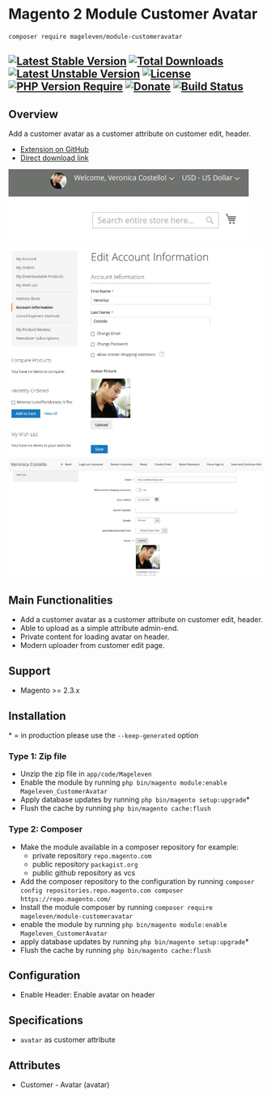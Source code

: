 # Magento 2 Module Customer Avatar

    composer require mageleven/module-customeravatar

[![Latest Stable Version](http://poser.pugx.org/mageleven/module-customeravatar/v)](https://packagist.org/packages/mageleven/module-customeravatar)
[![Total Downloads](http://poser.pugx.org/mageleven/module-customeravatar/downloads)](https://packagist.org/packages/mageleven/module-customeravatar)
[![Latest Unstable Version](http://poser.pugx.org/mageleven/module-customeravatar/v/unstable)](https://packagist.org/packages/mageleven/module-customeravatar)
[![License](http://poser.pugx.org/mageleven/module-customeravatar/license)](https://packagist.org/packages/mageleven/module-customeravatar)
[![PHP Version Require](http://poser.pugx.org/mageleven/module-customeravatar/require/php)](https://packagist.org/packages/mageleven/module-customeravatar)
[![Donate](https://img.shields.io/badge/Donate-PayPal-green.svg)](https://www.paypal.me/thinghost)
[![Build Status](https://app.travis-ci.com/tuyennn/magento2-customer-avatar.svg?branch=master)](https://app.travis-ci.com/tuyennn/magento2-customer-avatar)
---
## Overview
Add a customer avatar as a customer attribute on customer edit, header.

- [Extension on GitHub](https://github.com/tuyennn/magento2-customer-avatar)
- [Direct download link](https://github.com/tuyennn/magento2-customer-avatar/tarball/master)

![Alt Screenshot-1](./.demo/screenshot_001.jpg)
![Alt Screenshot-2](./.demo/screenshot_002.jpg)
![Alt Screenshot-3](./.demo/screenshot_003.jpg)

## Main Functionalities
- Add a customer avatar as a customer attribute on customer edit, header.
- Able to upload as a simple attribute admin-end.
- Private content for loading avatar on header.
- Modern uploader from customer edit page.

## Support
- Magento >= 2.3.x

## Installation
\* = in production please use the `--keep-generated` option

### Type 1: Zip file

 - Unzip the zip file in `app/code/Mageleven`
 - Enable the module by running `php bin/magento module:enable Mageleven_CustomerAvatar`
 - Apply database updates by running `php bin/magento setup:upgrade`\*
 - Flush the cache by running `php bin/magento cache:flush`

### Type 2: Composer

 - Make the module available in a composer repository for example:
    - private repository `repo.magento.com`
    - public repository `packagist.org`
    - public github repository as vcs
 - Add the composer repository to the configuration by running `composer config repositories.repo.magento.com composer https://repo.magento.com/`
 - Install the module composer by running `composer require mageleven/module-customeravatar`
 - enable the module by running `php bin/magento module:enable Mageleven_CustomerAvatar`
 - apply database updates by running `php bin/magento setup:upgrade`\*
 - Flush the cache by running `php bin/magento cache:flush`


## Configuration

- Enable Header: Enable avatar on header


## Specifications

- `avatar` as customer attribute


## Attributes

 - Customer - Avatar (avatar)

